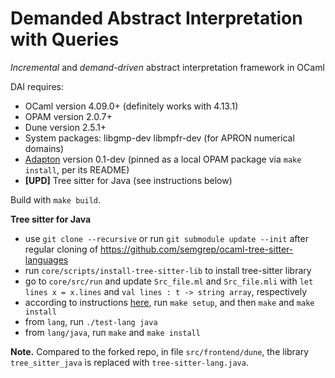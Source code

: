 # Demanded Abstract Interpretation with Queries

_Incremental_ and _demand-driven_ abstract interpretation framework in OCaml

DAI requires:
 * OCaml version 4.09.0+ (definitely works with 4.13.1)
 * OPAM version 2.0.7+
 * Dune version 2.5.1+
 * System packages: libgmp-dev libmpfr-dev (for APRON numerical domains)
 * [Adapton](https://github.com/plum-umd/adapton.ocaml) version 0.1-dev (pinned as a local OPAM package via `make install`, per its README)
 * **[UPD]** Tree sitter for Java (see instructions below)

Build with `make build`.

**Tree sitter for Java**
- use `git clone --recursive` or run `git submodule update --init` after
  regular cloning of https://github.com/semgrep/ocaml-tree-sitter-languages
- run `core/scripts/install-tree-sitter-lib` to install tree-sitter library
- go to `core/src/run` and update `Src_file.ml` and `Src_file.mli` with
  `let lines x = x.lines` and `val lines : t -> string array`, respectively
- according to instructions [here](https://github.com/semgrep/ocaml-tree-sitter-languages),
  run `make setup`, and then `make` and `make install`
- from `lang`, run `./test-lang java`
- from `lang/java`, run `make` and `make install`

**Note.** Compared to the forked repo, in file `src/frontend/dune`,
the library `tree_sitter_java` is replaced with `tree-sitter-lang.java`.
